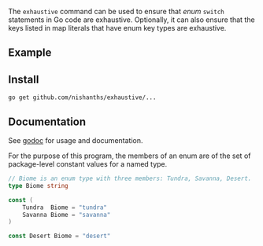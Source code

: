 The `exhaustive` command can be used to ensure that _enum_ `switch` statements in Go code are
exhaustive. Optionally, it can also ensure that the keys listed in map literals that have
enum key types are exhaustive.

## Example

## Install

```
go get github.com/nishanths/exhaustive/...
```

## Documentation

See [godoc](https://godoc.org/github.com/nishanths/exhaustive/cmd/exhaustive) for usage and documentation.

For the purpose of this program, the members of an enum are of the set of package-level constant
values for a named type.

```go
// Biome is an enum type with three members: Tundra, Savanna, Desert.
type Biome string

const (
	Tundra  Biome = "tundra"
	Savanna Biome = "savanna"
)

const Desert Biome = "desert"
```
